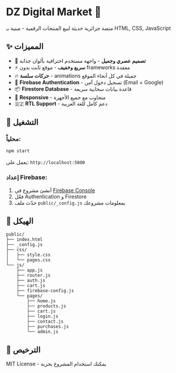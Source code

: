 # DZ Digital Market 🛒

منصة جزائرية حديثة لبيع المنتجات الرقمية - مبنية بـ HTML, CSS, JavaScript

## ✨ المميزات

- 🎨 **تصميم عصري وجميل** - واجهة مستخدم احترافية بألوان جذابة
- ⚡ **سريع وخفيف** - موقع ثابت بدون frameworks معقدة
- 🔥 **حركات سلسة** - animations جميلة في كل أنحاء الموقع
- 🔐 **Firebase Authentication** - تسجيل دخول آمن (Email + Google)
- 📦 **Firestore Database** - قاعدة بيانات سحابية سريعة
- 📱 **Responsive** - متجاوب مع جميع الأجهزة
- 🇩🇿 **RTL Support** - دعم كامل للغة العربية

## 🚀 التشغيل

### محلياً:
```bash
npm start
```

يعمل على: `http://localhost:5000`

### إعداد Firebase:

1. أنشئ مشروع في [Firebase Console](https://console.firebase.google.com/)
2. فعّل Authentication و Firestore
3. حدّث ملف `public/_config.js` بمعلومات مشروعك

## 📁 الهيكل

```
public/
├── index.html
├── _config.js
├── css/
│   ├── style.css
│   └── pages.css
└── js/
    ├── app.js
    ├── router.js
    ├── auth.js
    ├── cart.js
    ├── firebase-config.js
    └── pages/
        ├── home.js
        ├── products.js
        ├── cart.js
        ├── login.js
        ├── contact.js
        ├── purchases.js
        └── admin.js
```

## 📝 الترخيص

MIT License - يمكنك استخدام المشروع بحرية